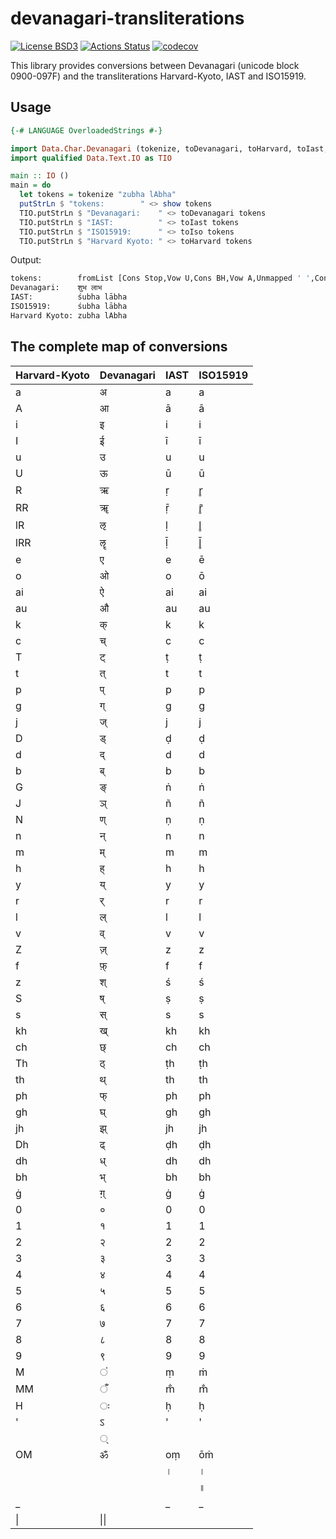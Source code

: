 # devanagari-transliterations

[![License BSD3](https://img.shields.io/badge/license-BSD3-brightgreen.svg)](http://opensource.org/licenses/BSD-3-Clause)
[![Actions Status](https://github.com/thma/devanagari-transliterations/workflows/Haskell%20CI/badge.svg)](https://github.com/thma/devanagari-transliterations/actions)
[![codecov](https://codecov.io/gh/thma/devanagari-transliterations/graph/badge.svg?token=DBCFLEA8JZ)](https://codecov.io/gh/thma/devanagari-transliterations)

<!--
[![Available on Hackage](https://img.shields.io/hackage/v/devanagari-transliterations.svg?style=flat)](https://github.com/thma/devanagari-transliterations)
-->

This library provides conversions between Devanagari (unicode block 0900-097F) and the transliterations Harvard-Kyoto, IAST and ISO15919.

## Usage

```haskell  
{-# LANGUAGE OverloadedStrings #-}

import Data.Char.Devanagari (tokenize, toDevanagari, toHarvard, toIast, toIso)
import qualified Data.Text.IO as TIO

main :: IO ()
main = do
  let tokens = tokenize "zubha lAbha"
  putStrLn $ "tokens:        " <> show tokens
  TIO.putStrLn $ "Devanagari:    " <> toDevanagari tokens
  TIO.putStrLn $ "IAST:          " <> toIast tokens
  TIO.putStrLn $ "ISO15919:      " <> toIso tokens
  TIO.putStrLn $ "Harvard Kyoto: " <> toHarvard tokens
```

Output:

```bash
tokens:        fromList [Cons Stop,Vow U,Cons BH,Vow A,Unmapped ' ',Cons L,Vow AA,Cons BH,Vow A]
Devanagari:    शुभ लाभ
IAST:          śubha lābha
ISO15919:      śubha lābha
Harvard Kyoto: zubha lAbha
```

## The complete map of conversions

|Harvard-Kyoto|Devanagari|IAST|ISO15919|
|----|----|----|----|
|a|अ|a|a|
|A|आ|ā|ā|
|i|इ|i|i|
|I|ई|ī|ī|
|u|उ|u|u|
|U|ऊ|ū|ū|
|R|ऋ|ṛ|r̥|
|RR|ॠ|ṝ|r̥̄|
|lR|ऌ|ḷ|l̥|
|lRR|ॡ|ḹ|l̥̄|
|e|ए|e|ē|
|o|ओ|o|ō|
|ai|ऐ|ai|ai|
|au|औ|au|au|
|k|क्|k|k|
|c|च्|c|c|
|T|ट्|ṭ|ṭ|
|t|त्|t|t|
|p|प्|p|p|
|g|ग्|g|g|
|j|ज्|j|j|
|D|ड्|ḍ|ḍ|
|d|द्|d|d|
|b|ब्|b|b|
|G|ङ्|ṅ|ṅ|
|J|ञ्|ñ|ñ|
|N|ण्|ṇ|ṇ|
|n|न्|n|n|
|m|म्|m|m|
|h|ह्|h|h|
|y|य्|y|y|
|r|र्|r|r|
|l|ल्|l|l|
|v|व्|v|v|
|Z|ज़्|z|z|
|f|फ़्|f|f|
|z|श्|ś|ś|
|S|ष्|ṣ|ṣ|
|s|स्|s|s|
|kh|ख्|kh|kh|
|ch|छ्|ch|ch|
|Th|ठ्|ṭh|ṭh|
|th|थ्|th|th|
|ph|फ्|ph|ph|
|gh|घ्|gh|gh|
|jh|झ्|jh|jh|
|Dh|ढ्|ḍh|ḍh|
|dh|ध्|dh|dh|
|bh|भ्|bh|bh|
|ġ|ग़्|ġ|ġ|
|0|०|0|0|
|1|१|1|1|
|2|२|2|2|
|3|३|3|3|
|4|४|4|4|
|5|५|5|5|
|6|६|6|6|
|7|७|7|7|
|8|८|8|8|
|9|९|9|9|
|M|ं|ṃ|ṁ|
|MM|ँ|m̐|m̐|
|H|ः|ḥ|ḥ|
|'|ऽ|'|'|
||्|||
|OM|ॐ|oṃ|ōṁ|
|||।|।|।|
||||॥|॥|॥|
|_|‌|_|_|
|\|‍|\|\|





